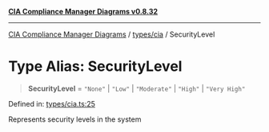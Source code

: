 [**CIA Compliance Manager Diagrams v0.8.32**](../../../README.md)

***

[CIA Compliance Manager Diagrams](../../../modules.md) / [types/cia](../README.md) / SecurityLevel

# Type Alias: SecurityLevel

> **SecurityLevel** = `"None"` \| `"Low"` \| `"Moderate"` \| `"High"` \| `"Very High"`

Defined in: [types/cia.ts:25](https://github.com/Hack23/cia-compliance-manager/blob/0dc9a11e510cc2f2986e7debe532892627f2b00f/src/types/cia.ts#L25)

Represents security levels in the system
